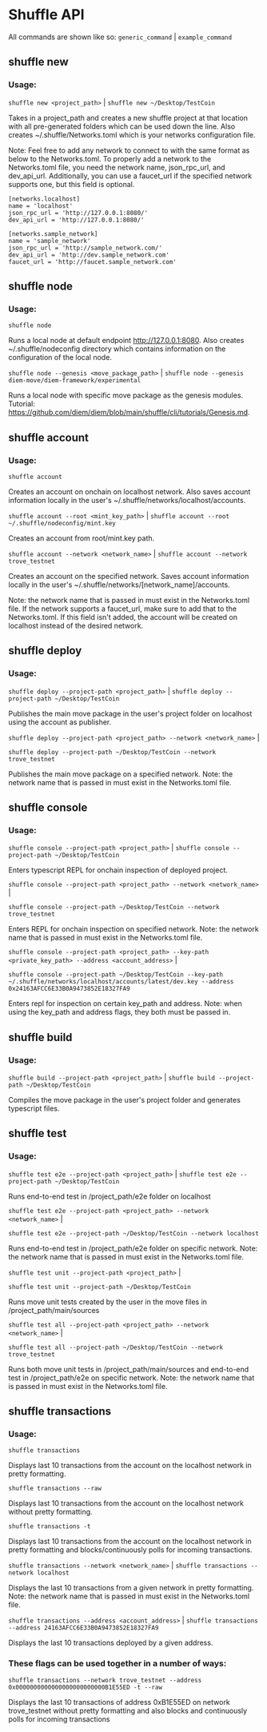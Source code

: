 # Shuffle API

All commands are shown like so: `generic_command` | `example_command`

## shuffle new

### Usage:

`shuffle new <project_path>` | `shuffle new ~/Desktop/TestCoin`

Takes in a project_path and creates a new shuffle project at that location with
all pre-generated folders which can be used down the line. Also creates
~/.shuffle/Networks.toml which is your networks configuration file.

Note: Feel free to add any network to connect to with the same format as below
to the Networks.toml. To properly add a network to the Networks.toml file, you
need the network name, json_rpc_url, and dev_api_url. Additionally, you can use
a faucet_url if the specified network supports one, but this field is optional.

    [networks.localhost]
    name = 'localhost'
    json_rpc_url = 'http://127.0.0.1:8080/'
    dev_api_url = 'http://127.0.0.1:8080/'

    [networks.sample_network]
    name = 'sample_network'
    json_rpc_url = 'http://sample_network.com/'
    dev_api_url = 'http://dev.sample_network.com'
    faucet_url = 'http://faucet.sample_network.com'

## shuffle node

### Usage:

`shuffle node`

Runs a local node at default endpoint http://127.0.0.1:8080. Also creates
~/.shuffle/nodeconfig directory which contains information on the configuration
of the local node.

`shuffle node --genesis <move_package_path>` |
`shuffle node --genesis diem-move/diem-framework/experimental`

Runs a local node with specific move package as the genesis modules. Tutorial:
https://github.com/diem/diem/blob/main/shuffle/cli/tutorials/Genesis.md.

## shuffle account

### Usage:

`shuffle account`

Creates an account on onchain on localhost network. Also saves account
information locally in the user's ~/.shuffle/networks/localhost/accounts.

`shuffle account --root <mint_key_path>` |
`shuffle account --root ~/.shuffle/nodeconfig/mint.key`

Creates an account from root/mint.key path.

`shuffle account --network <network_name>` |
`shuffle account --network trove_testnet`

Creates an account on the specified network. Saves account information locally
in the user's ~/.shuffle/networks/[network_name]/accounts.

Note: the network name that is passed in must exist in the Networks.toml file.
If the network supports a faucet_url, make sure to add that to the
Networks.toml. If this field isn't added, the account will be created on
localhost instead of the desired network.

## shuffle deploy

### Usage:

`shuffle deploy --project-path <project_path>` |
`shuffle deploy --project-path ~/Desktop/TestCoin`

Publishes the main move package in the user's project folder on localhost using
the account as publisher.

`shuffle deploy --project-path <project_path> --network <network_name>` |

`shuffle deploy --project-path ~/Desktop/TestCoin --network trove_testnet`

Publishes the main move package on a specified network. Note: the network name
that is passed in must exist in the Networks.toml file.

## shuffle console

### Usage:

`shuffle console --project-path <project_path>` |
`shuffle console --project-path ~/Desktop/TestCoin`

Enters typescript REPL for onchain inspection of deployed project.

`shuffle console --project-path <project_path> --network <network_name>` |

`shuffle console --project-path ~/Desktop/TestCoin --network trove_testnet`

Enters REPL for onchain inspection on specified network. Note: the network name
that is passed in must exist in the Networks.toml file.

`shuffle console --project-path <project_path> --key-path <private_key_path> --address <account_address>`
|

`shuffle console --project-path ~/Desktop/TestCoin --key-path ~/.shuffle/networks/localhost/accounts/latest/dev.key --address 0x24163AFCC6E33B0A9473852E18327FA9`

Enters repl for inspection on certain key_path and address. Note: when using the
key_path and address flags, they both must be passed in.

## shuffle build

### Usage:

`shuffle build --project-path <project_path>` |
`shuffle build --project-path ~/Desktop/TestCoin`

Compiles the move package in the user's project folder and generates typescript
files.

## shuffle test

### Usage:

`shuffle test e2e --project-path <project_path>` |
`shuffle test e2e --project-path ~/Desktop/TestCoin`

Runs end-to-end test in /project_path/e2e folder on localhost

`shuffle test e2e --project-path <project_path> --network <network_name>` |

`shuffle test e2e --project-path ~/Desktop/TestCoin --network localhost`

Runs end-to-end test in /project_path/e2e folder on specific network. Note: the
network name that is passed in must exist in the Networks.toml file.

`shuffle test unit --project-path <project_path>` |

`shuffle test unit --project-path ~/Desktop/TestCoin`

Runs move unit tests created by the user in the move files in
/project_path/main/sources

`shuffle test all --project-path <project_path> --network <network_name>` |

`shuffle test all --project-path ~/Desktop/TestCoin --network trove_testnet`

Runs both move unit tests in /project_path/main/sources and end-to-end test in
/project_path/e2e on specific network. Note: the network name that is passed in
must exist in the Networks.toml file.

## shuffle transactions

### Usage:

`shuffle transactions`

Displays last 10 transactions from the account on the localhost network in
pretty formatting.

`shuffle transactions --raw`

Displays last 10 transactions from the account on the localhost network without
pretty formatting.

`shuffle transactions -t`

Displays last 10 transactions from the account on the localhost network in
pretty formatting and blocks/continuously polls for incoming transactions.

`shuffle transactions --network <network_name>` |
`shuffle transactions --network localhost`

Displays the last 10 transactions from a given network in pretty formatting.
Note: the network name that is passed in must exist in the Networks.toml file.

`shuffle transactions --address <account_address>` |
`shuffle transactions --address 24163AFCC6E33B0A9473852E18327FA9`

Displays the last 10 transactions deployed by a given address.

### These flags can be used together in a number of ways:

`shuffle transactions --network trove_testnet --address 0x0000000000000000000000000B1E55ED -t --raw`

Displays the last 10 transactions of address 0xB1E55ED on network trove_testnet
without pretty formatting and also blocks and continuously polls for incoming
transactions
